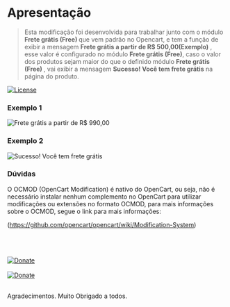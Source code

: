 # Apresentação

> Esta modificação foi desenvolvida para trabalhar junto com o módulo <strong>Frete grátis (Free) </strong> que vem padrão no Opencart, e tem a função de exibir a mensagem <strong>Frete grátis a partir de R$ 500,00(Exemplo)</strong> , esse valor é configurado no módulo <strong>Frete grátis (Free)</strong>, caso o valor dos produtos sejam maior do que o definido módulo <strong>Frete grátis (Free) </strong>, vai exibir a mensagem <strong>Sucesso! Você tem frete grátis</strong> na página do produto.



[![License](https://img.shields.io/badge/License-GPLv3-blue.svg)](https://github.com/sincromaster/free-shipping/blob/main/LICENSE)



### Exemplo 1
<img src="https://github.com/sincromaster/free-shipping/blob/main/frete-apartir.png" alt="Frete grátis a partir de R$ 990,00">

### Exemplo 2
<img src="https://github.com/sincromaster/free-shipping/blob/main/frete-gratis.png" alt="Sucesso! Você tem frete grátis">


### Dúvidas

O OCMOD (OpenCart Modification) é nativo do OpenCart, ou seja, não é necessário instalar nenhum complemento no OpenCart para utilizar modificações ou extensões no formato OCMOD, para mais informações sobre o OCMOD, segue o link para mais informações:

(https://github.com/opencart/opencart/wiki/Modification-System)


<br/><br/><br/>
<a href="https://www.paypal.com/cgi-bin/webscr?cmd=_donations&business=93VKYDEW669NN&currency_code=BRL" rel="nofollow"><img src="https://camo.githubusercontent.com/8f55a46c20795d9ef6b57bc69da9c89646335da4b71a49c7f7c5e058ad84e736/68747470733a2f2f7777772e70617970616c6f626a656374732e636f6d2f70745f42522f42522f692f62746e2f62746e5f646f6e61746543435f4c472e676966" alt="Donate" data-canonical-src="https://www.paypalobjects.com/pt_BR/BR/i/btn/btn_donateCC_LG.gif" style="max-width:100%;"></a>
<br/><br/>
<a href="https://pagseguro.uol.com.br/checkout/v2/donation.html?currency=BRL&amp;receiverEmail=sollykma@gmail.com" rel="nofollow"><img src="https://camo.githubusercontent.com/fa2cc4f8121af5ef4501aa369884d91b30e1a4affbaf0e6449d7cbf3bd8e1d5e/68747470733a2f2f702e73696d672e756f6c2e636f6d2e62722f6f75742f70616773656775726f2f692f626f746f65732f646f61636f65732f3230397834382d646f61722d617373696e612e676966" alt="Donate" data-canonical-src="https://p.simg.uol.com.br/out/pagseguro/i/botoes/doacoes/209x48-doar-assina.gif" style="max-width:100%;"></a>

<br/>
Agradecimentos. Muito Obrigado a todos.
